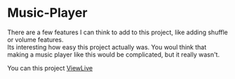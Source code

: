 # Music-Player

There are a few features I can think to add to this project, like adding shuffle or volume features.\
Its interesting how easy this project actually was.
You woul think that making a music player like this would be complicated, but it really wasn't.

You can this project  [ViewLive](music-players-page.netlify.app)
